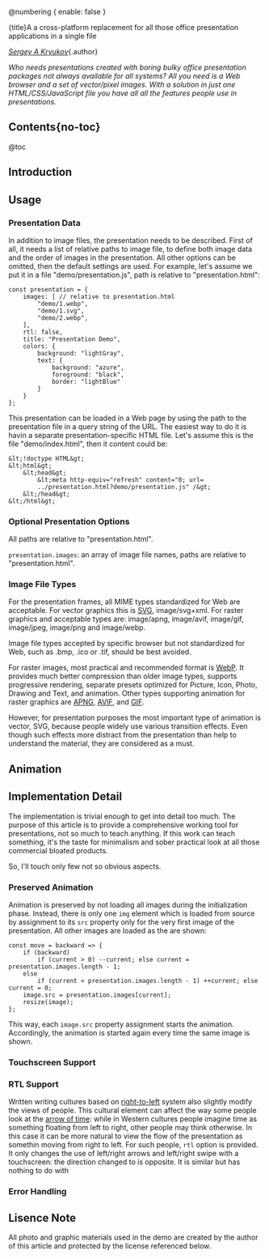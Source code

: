 @numbering {
    enable: false
}

{title}A a cross-platform replacement for all those office presentation applications in a single file

[*Sergey A Kryukov*](https://www.SAKryukov.org){.author}

*Who needs presentations created with boring bulky office presentation packages not always available for all systems? All you need is a Web browser and a set of vector/pixel images. With a solution in just one HTML/CSS/JavaScript file you have all all the features people use in presentations.*

<!-- copy to CodeProject from here ------------------------------------------->

## Contents{no-toc}

@toc

## Introduction

## Usage

### Presentation Data

In addition to image files, the presentation needs to be described. First of all, it needs a list of relative paths to image file, to define both image data and the order of images in the presentation. All other options can be omitted, then the default settings are used. For example, let's assume we put it in a file "demo/presentation.js", path is relative to "presentation.html":

```{lang=JavaScript}{id=presentation-sample}
const presentation = {
    images: [ // relative to presentation.html
        "demo/1.webp",
        "demo/1.svg",
        "demo/2.webp",
    ],
    rtl: false,
    title: "Presentation Demo",
    colors: {
        background: "lightGray",
        text: {
            background: "azure",
            foreground: "black",
            border: "lightBlue"
        }
    }
};
```

This presentation can be loaded in a Web page by using the path to the presentation file in a query string of the URL. The easiest way to do it is havin a separate presentation-specific HTML file. Let's assume this is the file "demo/index.html", then it content could be:

```{lang=HTML}{id=presentation-index-sample}
&lt;!doctype HTML&gt;
&lt;html&gt;
    &lt;head&gt;
        &lt;meta http-equiv="refresh" content="0; url=
        ../presentation.html?demo/presentation.js" /&gt;
    &lt;/head&gt;
&lt;/html&gt;
```

### Optional Presentation Options
All paths are relative to "presentation.html".

`presentation.images`: an array of image file names, paths are relative to "presentation.html".

### Image File Types

For the presentation frames, all MIME types standardized for Web are acceptable. For vector graphics this is [SVG](https://en.wikipedia.org/wiki/Scalable_Vector_Graphics), image/svg+xml. For raster graphics and acceptable types are: image/apng, image/avif, image/gif, image/jpeg, image/png and image/webp.

Image file types accepted by specific browser but not standardized for Web, such as .bmp, .ico or .tif, should be best avoided.

For raster images, most practical and recommended format is [WebP](https://en.wikipedia.org/wiki/WebP). It provides much better compression than older image types, supports progressive rendering, separate presets optimized for Picture, Icon, Photo, Drawing and Text, and animation. Other types supporting animation for raster graphics are [APNG](https://en.wikipedia.org/wiki/APNG), [AVIF](https://en.wikipedia.org/wiki/AV1#AV1_Image_File_Format_(AVIF)), and [GIF](https://en.wikipedia.org/wiki/GIF).

However, for presentation purposes the most important type of animation is vector, SVG, because people widely use various transition effects. Even though such effects more distract from the presentation than help to understand the material, they are considered as a must.

## Animation

## Implementation Detail

The implementation is trivial enough to get into detail too much. The purpose of this article is to provide a comprehensive working tool for presentations, not so much to teach anything. If this work can teach something, it's the taste for minimalism and sober practical look at all those commercial bloated products.

So, I'll touch only few not so obvious aspects.

### Preserved Animation

Animation is preserved by not loading all images during the initialization phase. Instead, there is only one `img` element which is loaded from source by assignment to its `src` property only for the very first image of the presentation. All other images are loaded as the are shown:

```{lang=HTML}{id=code-move}
const move = backward => {
    if (backward)
        if (current > 0) --current; else current = presentation.images.length - 1;
    else
        if (current < presentation.images.length - 1) ++current; else current = 0;
    image.src = presentation.images[current];
    resize(image);
};
```
This way, each `image.src` property assignment starts the animation. Accordingly, the animation is started again every time the same image is shown.

### Touchscreen Support

### RTL Support

Written writing cultures based on [right-to-left](https://en.wikipedia.org/wiki/Right-to-left) system also slightly modify the views of people. This cultural element can affect the way some people look at the [arrow of time](https://en.wikipedia.org/wiki/Arrow_of_time): while in Western cultures people imagine time as something floating from left to right, other people may think otherwise. In this case it can be more natural to view the flow of the presentation as somethin moving from right to left. For such people, `rtl` option is provided. It only changes the use of left/right arrows and left/right swipe with a touchscreen: the direction changed to is opposite. It is similar but has nothing to do with

### Error Handling

## Lisence Note

All photo and graphic materials used in the demo are created by the author of this article and protected by the license referenced below.

